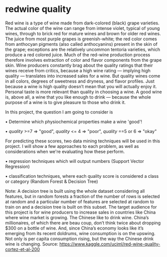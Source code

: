 # redwine quality

Red wine is a type of wine made from dark-colored (black) grape varieties. The actual color of the wine can range from intense violet, typical of young wines, through to brick red for mature wines and brown for older red wines. The juice from most purple grapes is greenish-white; the red color comes from anthocyan pigments (also called anthocyanins) present in the skin of the grape; exceptions are the relatively uncommon tentoria varieties, which produce a red colored juice. Much of the red-wine production process therefore involves extraction of color and flavor components from the grape skin.
Wine producers constantly brag about the quality ratings that their wines receive from critics, because a high wine rating — implying high quality — translates into increased sales for a wine. But quality wines come in all colors, degrees of sweetness and dryness, and flavor profiles.
Just because a wine is high quality doesn’t mean that you will actually enjoy it. Personal taste is more relevant than quality in choosing a wine. A good wine is, above all, a wine that you like enough to drink — because the whole purpose of a wine is to give pleasure to those who drink it.

In this project, the question I am going to consider is

•	Determine which physiochemical properties make a wine 'good'!

•	$quality$ >=7 => "good", $quality$ <= 4 => "poor", $quality$ ==5 or 6 => "okay"

For predicting these scores, two data mining techniques will be used in this project.  I will show a few approaches to each problem, as well as considerations when we're evaluating how these perform.

•	regression techniques which will output numbers (Support Vector Regression)

•	classification techniques, where each quality score is considered a class or category (Random Forest & Decision Tree)

Note: A decision tree is built using the whole dataset considering all features, but in random forests a fraction of the number of rows is selected at random and a particular number of features are selected at random to train on and a decision tree is built on this subset.
The target audience for this project is for wine producers to increase sales in countries like China where wine market is growing. The Chinese like to drink wine. China’s millionaires, of which there are beau coup, don’t think twice about dropping $300 on a bottle of wine. And, since China’s economy looks like it’s emerging from its recent doldrums, wine consumption is on the upswing. Not only is per capita consumption rising, but the way the Chinese drink wine is changing.
Source: https://www.kaggle.com/uciml/red-wine-quality-cortez-et-al-200
